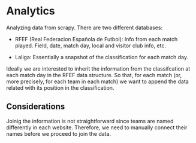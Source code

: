 # Analytics

Analyzing data from scrapy. There are two different databases:

* RFEF (Real Federacion Española de Futbol): Info from each match played. Field, date, match day, local and visitor club info, etc.

* Laliga: Essentially a snapshot of the classification for each match day.

Ideally we are interested to inherit the information from the classifcation at each match day in the RFEF data structure. So that, for each match (or, more precisely, for each team in each match) we want to append the data related with its position in the classification.

## Considerations

Joinig the information is not straightforward since teams are named differently in each website. Therefore, we need to manually connect their names before we proceed to join the data.
